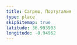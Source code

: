 ```yaml
---
title: Сагреш, Португалия
type: place
skipSitemap: true
latitude: 36.993903
longitude: -8.94962
---
```

